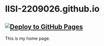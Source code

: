 # IISI-2209026.github.io

[![Deploy to GitHub Pages](https://github.com/IISI-2209026/IISI-2209026.github.io/actions/workflows/main.yml/badge.svg)](https://github.com/IISI-2209026/IISI-2209026.github.io/actions/workflows/main.yml)
---

This is my home page.

